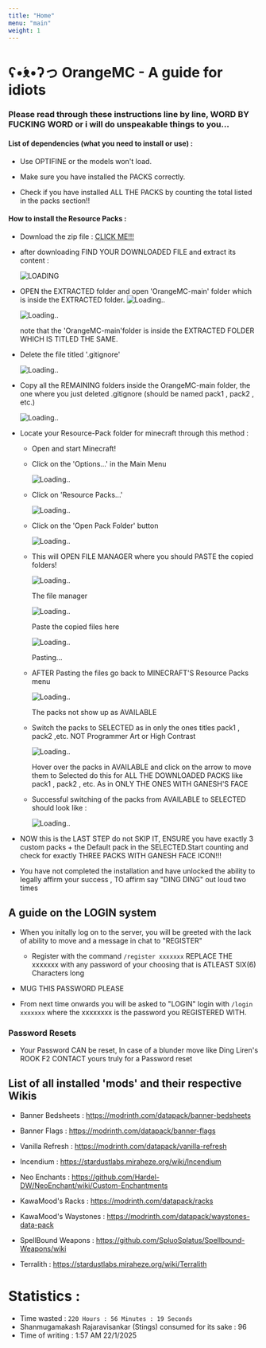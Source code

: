 ```yaml
---
title: "Home"
menu: "main"
weight: 1
---
```


# ʕ•́ᴥ•̀ʔっ OrangeMC - A guide for idiots

### Please read through these instructions line by line, WORD BY FUCKING WORD or i will do unspeakable things to you...

#### List of dependencies (what you need to install or use) : 

 * Use OPTIFINE or the models won't load.

 * Make sure you have installed the PACKS correctly.

 * Check if you have installed ALL THE PACKS by counting the total listed in the packs section!!

#### How to install the Resource Packs : 

 * Download the zip file : [CLICK ME!!!](https://github.com/Govindmenon69/OrangeMC/archive/refs/heads/main.zip)

 * after downloading FIND YOUR DOWNLOADED FILE and extract its content : 

   ![LOADING](image.png)

 * OPEN the EXTRACTED folder and open 'OrangeMC-main' folder which is inside the EXTRACTED folder.
   ![Loading..](image-1.png)

   ![Loading..](image-2.png)

   note that the 'OrangeMC-main'folder is inside the EXTRACTED FOLDER WHICH IS TITLED THE SAME.

 * Delete the file titled '.gitignore'

   ![Loading..](image-3.png)

 * Copy all the REMAINING folders inside the OrangeMC-main folder, the one where you just deleted .gitignore (should be named pack1 , pack2 , etc.)

   ![Loading..](image-4.png)

 * Locate your Resource-Pack folder for minecraft through this method : 

   * Open and start Minecraft!
    
   * Click on the 'Options...' in the Main Menu

      ![Loading..](image-5.png)

   * Click on 'Resource Packs...'

      ![Loading..](image-6.png)
   
   * Click on the 'Open Pack Folder' button
     
      ![Loading..](image-7.png)
      
   * This will OPEN FILE MANAGER where you should PASTE the copied folders!

      ![Loading..](image-8.png)

        The file manager

      ![Loading..](image-9.png)

        Paste the copied files here

      ![Loading..](image-10.png)

        Pasting...

   * AFTER Pasting the files go back to MINECRAFT'S Resource Packs menu

     ![Loading..](image-11.png)
       
       The packs not show up as AVAILABLE

   * Switch the packs to SELECTED as in only the ones titles pack1 , pack2 ,etc. NOT Programmer Art or High Contrast

     ![Loading..](image-12.png)    
       
       Hover over the packs in AVAILABLE and click on the arrow to move them to Selected do this for ALL THE DOWNLOADED PACKS like pack1 , pack2 , etc. As in ONLY THE ONES WITH GANESH'S FACE 
   
   * Successful switching of the packs from AVAILABLE to SELECTED should look like :

     ![Loading..](image-13.png)


* NOW this is the LAST STEP do not SKIP IT, ENSURE you have exactly 3 custom packs + the Default pack in the SELECTED.Start counting and check for exactly THREE 
PACKS WITH GANESH FACE ICON!!!

* You have not completed the installation and have unlocked the ability to legally affirm your success , TO affirm say "DING DING" out loud two times

## A guide on the LOGIN system

* When you initally log on to the server, you will be greeted with the lack of ability to move and a message in chat to "REGISTER"

     * Register with the command ```/register xxxxxxx``` REPLACE THE xxxxxxx with any password of your choosing that is ATLEAST SIX(6) Characters long

* MUG THIS PASSWORD PLEASE

* From next time onwards you will be asked to "LOGIN" login with ```/login xxxxxxx``` where the xxxxxxxx is the password you REGISTERED WITH.

### Password Resets

* Your Password CAN be reset, In case of a blunder move like Ding Liren's ROOK F2 CONTACT yours truly for a Password reset 

## List of all installed 'mods' and their respective Wikis

* Banner Bedsheets : https://modrinth.com/datapack/banner-bedsheets

* Banner Flags : https://modrinth.com/datapack/banner-flags

* Vanilla Refresh : https://modrinth.com/datapack/vanilla-refresh

* Incendium : https://stardustlabs.miraheze.org/wiki/Incendium

* Neo Enchants : https://github.com/Hardel-DW/NeoEnchant/wiki/Custom-Enchantments

* KawaMood's Racks : https://modrinth.com/datapack/racks

* KawaMood's Waystones : https://modrinth.com/datapack/waystones-data-pack

* SpellBound Weapons : https://github.com/SpluoSplatus/Spellbound-Weapons/wiki

* Terralith : https://stardustlabs.miraheze.org/wiki/Terralith

# Statistics :

* Time wasted : ``` 220 Hours : 56 Minutes : 19 Seconds ```
* Shanmugamakash Rajaravisankar (Stings) consumed for its sake : 96
* Time of writing : 1:57 AM 22/1/2025

 
